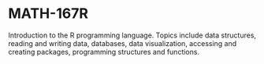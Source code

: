 # MATH-167R
Introduction to the R programming language. Topics include data structures, reading and writing data, databases, data visualization, accessing and creating packages, programming structures and functions.
